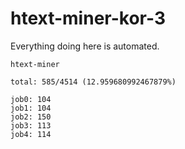 # htext-miner-kor-3

Everything doing here is automated.

```
htext-miner

total: 585/4514 (12.959680992467879%)

job0: 104
job1: 104
job2: 150
job3: 113
job4: 114
```